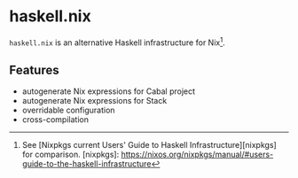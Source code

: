# haskell.nix

`haskell.nix` is an alternative Haskell infrastructure for Nix[^1].

## Features

- autogenerate Nix expressions for Cabal project
- autogenerate Nix expressions for Stack
- overridable configuration
- cross-compilation

[^1]: See [Nixpkgs current Users' Guide to Haskell Infrastructure][nixpkgs] for comparison.
[nixpkgs]: https://nixos.org/nixpkgs/manual/#users-guide-to-the-haskell-infrastructure


